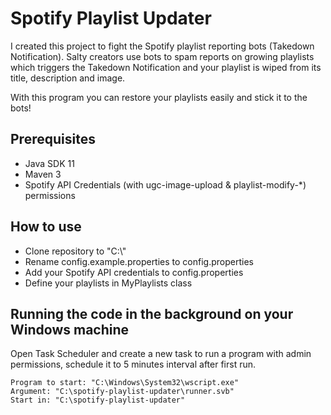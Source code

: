 # Spotify Playlist Updater

I created this project to fight the Spotify playlist reporting bots (Takedown Notification).
Salty creators use bots to spam reports on growing playlists which triggers the Takedown Notification and your playlist is wiped from its title, description and image.

With this program you can restore your playlists easily and stick it to the bots!

## Prerequisites
- Java SDK 11
- Maven 3
- Spotify API Credentials (with ugc-image-upload & playlist-modify-*) permissions

## How to use
- Clone repository to "C:\\"
- Rename config.example.properties to config.properties
- Add your Spotify API credentials to config.properties
- Define your playlists in MyPlaylists class

## Running the code in the background on your Windows machine
Open Task Scheduler and create a new task to run a program with admin permissions, schedule it to 5 minutes interval after first run.
```
Program to start: "C:\Windows\System32\wscript.exe"
Argument: "C:\spotify-playlist-updater\runner.svb"
Start in: "C:\spotify-playlist-updater"
```
